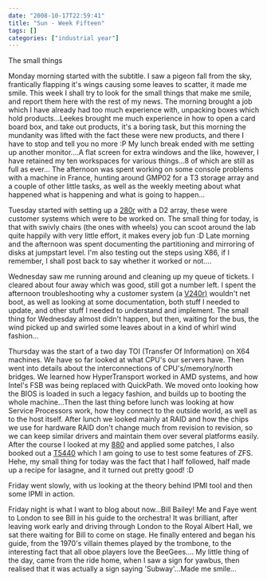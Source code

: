 ```yaml
---
date: "2008-10-17T22:59:41"
title: "Sun - Week Fifteen"
tags: []
categories: ["industrial year"]
---
```


The small things

Monday morning started with the subtitle. I saw a pigeon fall from the sky, frantically flapping it's wings causing some leaves to scatter, it made me smile. This week I shall try to look for the small things that make me smile, and report them here with the rest of my news.<!--more-->
The morning brought a job which I have already had too much experience with, unpacking boxes which hold products...Leekes brought me much experience in how to open a card board box, and take out products, it's a boring task, but this morning the mundanity was lifted with the fact these were new products, and there I have to stop and tell you no more :P
My lunch break ended with me setting up another monitor....A flat screen for extra windows and the like, however, I have retained my ten workspaces for various things...8 of which are still as full as ever...
The afternoon was spent working on some console problems with a machine in France, hunting around GMP02 for a T3 storage array and a couple of other little tasks, as well as the weekly meeting about what happened what is happening and what is going to happen...

Tuesday started with setting up a [280r][1] with a D2 array, these were customer systems which were to be worked on. The small thing for today, is that with swivly chairs (the ones with wheels) you can scoot around the lab quite happily with very little effort, it makes every job fun :D
Late morning and the afternoon was spent documenting the partitioning and mirroring of disks at jumpstart level. I'm also testing out the steps using X86, if I remember, I shall post back to say whether it worked or not....

Wednesday saw me running around and cleaning up my queue of tickets. I cleared about four away which was good, still got a number left. I spent the afternoon troubleshooting why a customer system (a [V240r)][2] wouldn't net boot, as well as looking at some documentation, both stuff I needed to update, and other stuff I needed to understand and implement.
The small thing for Wednesday almost didn't happen, but then, waiting for the bus, the wind picked up and swirled some leaves about in a kind of whirl wind fashion...

Thursday was the start of a two day TOI (Transfer Of Information) on X64 machines. We have so far looked at what CPU's our servers have. Then went into details about the interconnections of CPU's/memory/north bridges. We learned how HyperTransport worked in AMD systems, and how Intel's FSB was being replaced with QuickPath. We moved onto looking how the BIOS is loaded in such a legacy fashion, and builds up to booting the whole machine...Then the last thing before lunch was looking at how Service Processors work, how they connect to the outside world, as well as to the host itself.
After lunch we looked mainly at RAID and how the chips we use for hardware RAID don't change much from revision to revision, so we can keep similar drivers and maintain them over several platforms easily.
After the course I looked at my [880][3] and applied some patches, I also booked out a [T5440][4] which I am going to use to test some features of ZFS.
Hehe, my small thing for today was the fact that I half followed, half made up a recipe for lasagne, and it turned out pretty good! :D

Friday went slowly, with us looking at the theory behind IPMI tool and then some IPMI in action.

Friday night is what I want to blog about now...Bill Bailey! Me and Faye went to London to see Bill in his guide to the orchestra! It was brilliant, after leaving work early and driving through London to the Royal Albert Hall, we sat there waiting for Bill to come on stage. He finally entered and began his guide, from the 1970's villain themes played by the trombone, to the interesting fact that all oboe players love the BeeGees....
My little thing of the day, came from the ride home, when I saw a sign for yawbus, then realised that it was actually a sign saying 'Subway'...Made me smile...

  [1]: http://www.sun.com/servers/entry/280r/
  [2]: http://www.sun.com/servers/entry/280r/
  [3]: http://www.sun.com/servers/midrange/v880/
  [4]: http://www.sun.com/servers/coolthreads/t5440/
